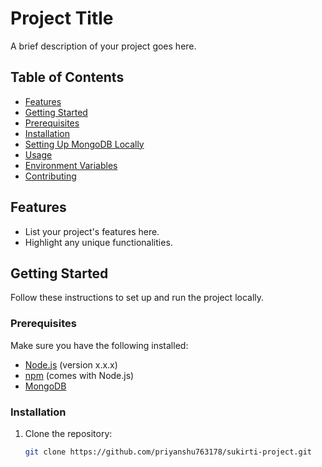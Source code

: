 # Project Title

A brief description of your project goes here.

## Table of Contents

- [Features](#features)
- [Getting Started](#getting-started)
- [Prerequisites](#prerequisites)
- [Installation](#installation)
- [Setting Up MongoDB Locally](#setting-up-mongodb-locally)
- [Usage](#usage)
- [Environment Variables](#environment-variables)
- [Contributing](#contributing)


## Features

- List your project's features here.
- Highlight any unique functionalities.

## Getting Started

Follow these instructions to set up and run the project locally.

### Prerequisites

Make sure you have the following installed:

- [Node.js](https://nodejs.org/) (version x.x.x)
- [npm](https://www.npmjs.com/) (comes with Node.js)
- [MongoDB](https://www.mongodb.com/try/download/community)

### Installation

1. Clone the repository:

   ```bash
   git clone https://github.com/priyanshu763178/sukirti-project.git
